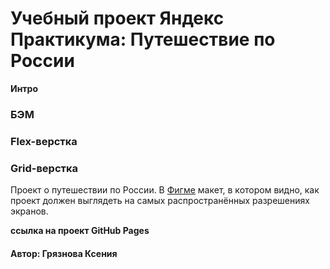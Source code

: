 # Учебный проект Яндекс Практикума: Путешествие по России

**Интро**
 ### БЭМ
 ### Flex-верстка
 ### Grid-верстка

Проект о путешествии по России.
В [Фигме](https://www.figma.com/file/5S2WSbEFL6awjVWJ0NWL8Q/Sprint-3_-Russia-_-desktop-mobile?node-id=28503%3A0) макет, в котором видно, как проект должен выглядеть на самых распространённых разрешениях экранов.


**ссылка на проект GitHub Pages**



#### Автор: Грязнова Ксения
